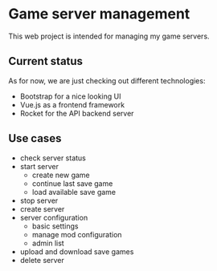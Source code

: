 # Game server management
This web project is intended for managing my game servers.

## Current status
As for now, we are just checking out different technologies:
- Bootstrap for a nice looking UI
- Vue.js as a frontend framework
- Rocket for the API backend server

## Use cases
- check server status
- start server
    - create new game
    - continue last save game
    - load available save game
- stop server
- create server
- server configuration
    - basic settings
    - manage mod configuration
    - admin list
- upload and download save games
- delete server
